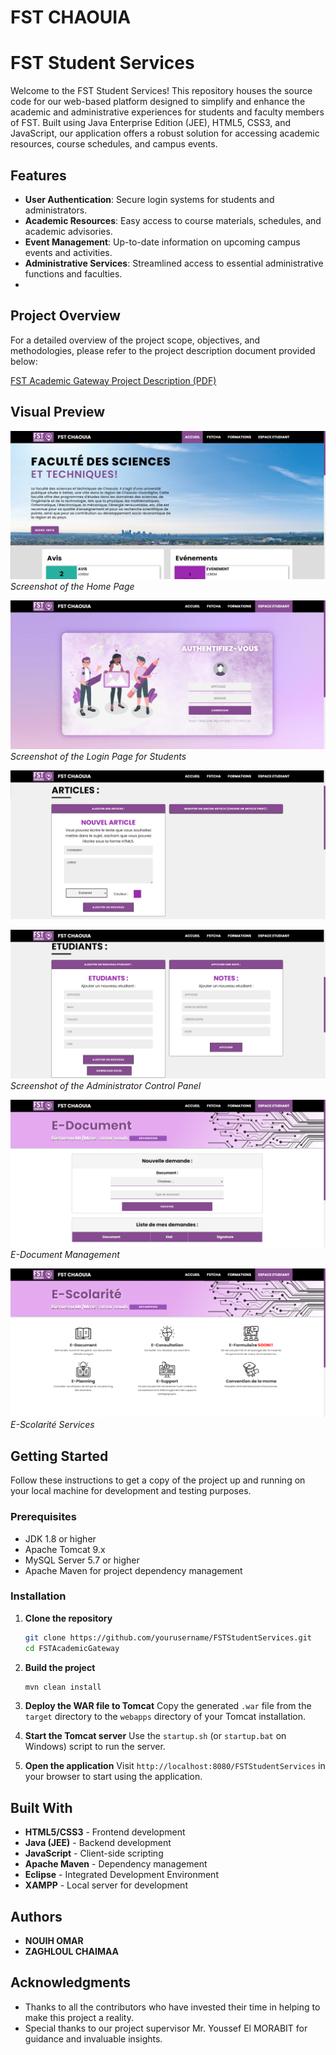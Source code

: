 # FST CHAOUIA
# FST Student Services

Welcome to the FST Student Services! This repository houses the source code for our web-based platform designed to simplify and enhance the academic and administrative experiences for students and faculty members of FST. Built using Java Enterprise Edition (JEE), HTML5, CSS3, and JavaScript, our application offers a robust solution for accessing academic resources, course schedules, and campus events.

## Features

- **User Authentication**: Secure login systems for students and administrators.
- **Academic Resources**: Easy access to course materials, schedules, and academic advisories.
- **Event Management**: Up-to-date information on upcoming campus events and activities.
- **Administrative Services**: Streamlined access to essential administrative functions and faculties.
- 
## Project Overview

For a detailed overview of the project scope, objectives, and methodologies, please refer to the project description document provided below:

[FST Academic Gateway Project Description (PDF)](https://github.com/OmarNouih/FSTStudentServices/blob/main/Description.pdf)


## Visual Preview

![Home Page](https://github.com/OmarNouih/FSTStudentServices/blob/main/WEB_SITE_IMAGES/3.png)
*Screenshot of the Home Page*

![Login Page](https://github.com/OmarNouih/FSTStudentServices/blob/main/WEB_SITE_IMAGES/4.png)
*Screenshot of the Login Page for Students*

![Admin Panel](https://github.com/OmarNouih/FSTStudentServices/blob/main/WEB_SITE_IMAGES/1.png)

![Admin Panel](https://github.com/OmarNouih/FSTStudentServices/blob/main/WEB_SITE_IMAGES/2.png)
*Screenshot of the Administrator Control Panel*

![E-Document Section](https://github.com/OmarNouih/FSTStudentServices/blob/main/WEB_SITE_IMAGES/5.png)
*E-Document Management*

![E-Scolarité Section](https://github.com/OmarNouih/FSTStudentServices/blob/main/WEB_SITE_IMAGES/6.png)
*E-Scolarité Services*

## Getting Started

Follow these instructions to get a copy of the project up and running on your local machine for development and testing purposes.

### Prerequisites

- JDK 1.8 or higher
- Apache Tomcat 9.x
- MySQL Server 5.7 or higher
- Apache Maven for project dependency management

### Installation

1. **Clone the repository**
   ```bash
   git clone https://github.com/yourusername/FSTStudentServices.git
   cd FSTAcademicGateway
   ```

2. **Build the project**
   ```bash
   mvn clean install
   ```

3. **Deploy the WAR file to Tomcat**
   Copy the generated `.war` file from the `target` directory to the `webapps` directory of your Tomcat installation.

4. **Start the Tomcat server**
   Use the `startup.sh` (or `startup.bat` on Windows) script to run the server.

5. **Open the application**
   Visit `http://localhost:8080/FSTStudentServices` in your browser to start using the application.

## Built With

- **HTML5/CSS3** - Frontend development
- **Java (JEE)** - Backend development
- **JavaScript** - Client-side scripting
- **Apache Maven** - Dependency management
- **Eclipse** - Integrated Development Environment
- **XAMPP** - Local server for development

## Authors

- **NOUIH OMAR**
- **ZAGHLOUL CHAIMAA**

## Acknowledgments

- Thanks to all the contributors who have invested their time in helping to make this project a reality.
- Special thanks to our project supervisor Mr. Youssef El MORABIT for guidance and invaluable insights.
